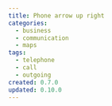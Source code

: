```yaml
---
title: Phone arrow up right
categories:
  - business
  - communication
  - maps
tags:
  - telephone
  - call
  - outgoing
created: 0.7.0
updated: 0.10.0
---
```

